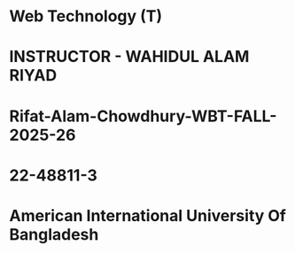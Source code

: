 # Web Technology (T)

# INSTRUCTOR - WAHIDUL ALAM RIYAD

# Rifat-Alam-Chowdhury-WBT-FALL-2025-26

# 22-48811-3

# American International University Of Bangladesh
